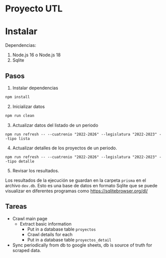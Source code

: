 # Proyecto UTL

# Instalar

Dependencias:

1. Node.js 16 o Node.js 18
2. Sqlite

## Pasos

1. Instalar dependencias

```bash
npm install
```

2. Inicializar datos

```bash
npm run clean
```

3. Actualizar datos del listado de un periodo

```
npm run refresh -- --cuatrenio "2022-2026" --legislatura "2022-2023" --tipo lista
```

4. Actualizar detalles de los proyectos de un periodo.

```
npm run refresh -- --cuatrenio "2022-2026" --legislatura "2022-2023" --tipo detalle
```

5. Revisar los resultados.

Los resultados de la ejecución se guardan en la carpeta `prisma` en el archivo `dev.db`. Esto es una base de datos en formato Sqlite que se puede visualizar en diferentes programas como https://sqlitebrowser.org/dl/


## Tareas

- Crawl main page
  - Extract basic information
    - Put in a database table `proyectos`
    - Crawl details for each
    - Put in a database table `proyectos_detail`
- Sync periodically from db to google sheets, db is source of truth for scraped data.
